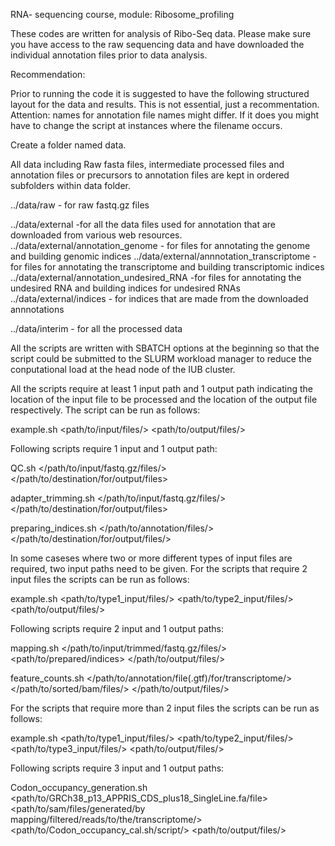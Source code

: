 
RNA- sequencing course, module: Ribosome_profiling

These codes are written for analysis of Ribo-Seq data. Please make sure you have access to the raw sequencing data and have downloaded the individual annotation files prior to data analysis. 

Recommendation:

Prior to running the code it is suggested to have the following structured layout for the data and results. This is not essential, just a recommentation.
Attention: names for annotation file names might differ. If it does you might have to change the script at instances where the filename occurs.

Create a folder named data.

All data including Raw fasta files, intermediate processed files and annotation files or precursors to annotation files are kept in ordered subfolders within data folder.

../data/raw - for raw fastq.gz files

../data/external -for all the data files used for annotation that are downloaded from various web resources.
../data/external/annotation_genome - for files for annotating the genome and building genomic indices
../data/external/annnotation_transcriptome -for  files for annotating the transcriptome and building transcriptomic indices 
../data/external/annotation_undesired_RNA -for  files for annotating the undesired RNA and building indices for undesired RNAs
../data/external/indices - for indices that are made from the downloaded annnotations
   
    
../data/interim - for all the processed data
 
 
All the scripts are written with SBATCH options at the beginning so that the script could be submitted to the SLURM workload manager to reduce the conputational load at the head node of the IUB cluster.


All the scripts require at least 1 input path and 1 output path indicating the location of the input file to be processed and the location of the output file respectively. The script can be run as follows:

example.sh <path/to/input/files/> <path/to/output/files/>

Following scripts require 1 input and 1 output path:

QC.sh </path/to/input/fastq.gz/files/> </path/to/destination/for/output/files>

adapter_trimming.sh </path/to/input/fastq.gz/files/> </path/to/destination/for/output/files>

preparing_indices.sh </path/to/annotation/files/> </path/to/destination/for/output/files/>





In some caseses where two or more different types of input files are required, two input paths need to be given. For the scripts that require 2 input files the scripts can be run as follows:

example.sh <path/to/type1_input/files/> <path/to/type2_input/files/> <path/to/output/files/>

Following scripts require 2 input and 1 output paths:
 
mapping.sh </path/to/input/trimmed/fastq.gz/files/> <path/to/prepared/indices> </path/to/output/files/>

feature_counts.sh </path/to/annotation/file(.gtf)/for/transcriptome/> </path/to/sorted/bam/files/> </path/to/output/files/>




For the scripts that require more than 2 input files the scripts can be run as follows:
 
example.sh <path/to/type1_input/files/> <path/to/type2_input/files/> <path/to/type3_input/files/> <path/to/output/files/>
 
Following scripts require 3 input and 1 output paths:

Codon_occupancy_generation.sh <path/to/GRCh38_p13_APPRIS_CDS_plus18_SingleLine.fa/file> <path/to/sam/files/generated/by mapping/filtered/reads/to/the/transcriptome/> <path/to/Codon_occupancy_cal.sh/script/> <path/to/output/files/>
 







